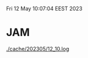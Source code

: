 Fri 12 May 10:07:04 EEST 2023
# JAM
<a href='./cache/202305/12_10.log'>./cache/202305/12_10.log</a>
